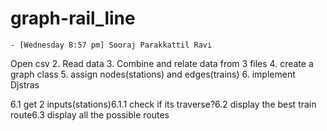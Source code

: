 # graph-rail_line
    - [Wednesday 8:57 pm] Sooraj Parakkattil Ravi
Open csv
2. Read data
3. Combine and relate data from 3 files
4. create a graph class
5. assign nodes(stations) and edges(trains)
6. implement Djstras

6.1 get 2 inputs(stations)6.1.1 check if its traverse?6.2 display the best train route6.3 display all the possible routes

